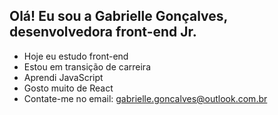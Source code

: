## Olá! Eu sou a Gabrielle Gonçalves, desenvolvedora front-end Jr.
- Hoje eu estudo front-end
- Estou em transição de carreira
- Aprendi JavaScript
- Gosto muito de React
- Contate-me no email: gabrielle.goncalves@outlook.com.br
